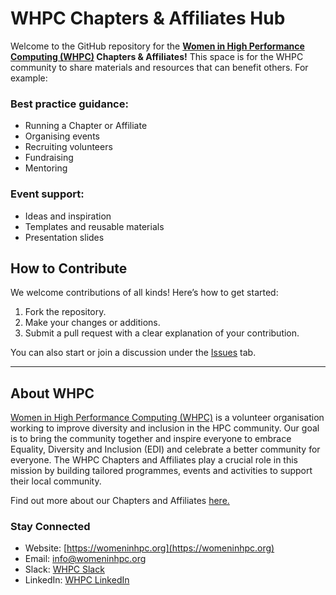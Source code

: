 WHPC Chapters & Affiliates Hub
================================

Welcome to the GitHub repository for the **[Women in High Performance Computing (WHPC)](https://womeninhpc.org/) Chapters & Affiliates!** This space is for the WHPC community to share materials and resources that can benefit others. For example: 

### Best practice guidance:
- Running a Chapter or Affiliate
- Organising events
- Recruiting volunteers
- Fundraising
- Mentoring

### Event support:
- Ideas and inspiration
- Templates and reusable materials
- Presentation slides
 

## How to Contribute

We welcome contributions of all kinds! Here’s how to get started:

1. Fork the repository.
2. Make your changes or additions.
3. Submit a pull request with a clear explanation of your contribution.

You can also start or join a discussion under the [Issues](https://github.com/WomeninHPC/chapters-and-affiliates/issues) tab.

-------

## About WHPC

[Women in High Performance Computing (WHPC)](https://womeninhpc.org) is a volunteer organisation working to improve diversity and inclusion in the HPC community. Our goal is to bring the community together and inspire everyone to embrace Equality, Diversity and Inclusion (EDI) and celebrate a better community for everyone. The WHPC Chapters and Affiliates play a crucial role in this mission by building tailored programmes, events and activities to support their local community. 

Find out more about our Chapters and Affiliates [here.](https://womeninhpc.org/membership/chapters-and-affiliates/chapters)

### Stay Connected

- Website: [https://womeninhpc.org](https://womeninhpc.org)
- Email: [info@womeninhpc.org](mailto:info@womeninhpc.org)
- Slack: [WHPC Slack](https://womeninhpc.slack.com/ssb/redirect)
- LinkedIn: [WHPC LinkedIn](https://www.linkedin.com/company/women-in-hpc/posts/?feedView=all)

